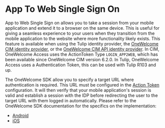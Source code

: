# App To Web Single Sign On

App to Web Single Sign on allows you to take a session from your mobile application and extend it to a browser on the same device. This is
useful for giving a seamless experience to your users when they transition from the mobile application to the website where more
functionality likely exists. 
This feature is available when using the Tulip identity provider, 
the [OneWelcome CIM identity provider](../general-app-config/identity-providers/identity-providers.md#configure-a-onewelcome-cim-identity-provider),
or the [OneWelcome CIM API identity provider](../general-app-config/identity-providers/identity-providers.md#configure-a-onewelcome-cim-api-identity-provider).
In CIM, OneWelcome Access uses the ActionToken Type `LOGIN_APP2WEB`, which has been available since OneWelcome CIM version 6.2.0.
In Tulip, OneWelcome Access uses a Authentication Token, this can be used with Tulip R103 and up.

The OneWelcome SDK allow you to specify a target URL where authentication is required. This URL must be configured in the
[Action Token](https://docs-single-tenant.onegini.com/cim/stable/idp/topic-guides/authentication/action-token-login.html) configuration. It
will then verify that your mobile
application's session is valid and establish a session with the IDP before redirecting the user to the target URL with them logged in
automatically.
Please refer to the OneWelcome SDK documentation for the specifics on the implementation:

* [Android](https://developer.onewelcome.com/android/android-sdk/app-to-web-single-sign-on)
* [iOS](https://developer.onewelcome.com/ios/sdk/app-to-web-single-sign-on)
